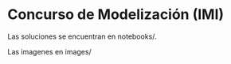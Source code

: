# Concurso de Modelización (IMI)


Las soluciones se encuentran en notebooks/.

Las imagenes en images/
